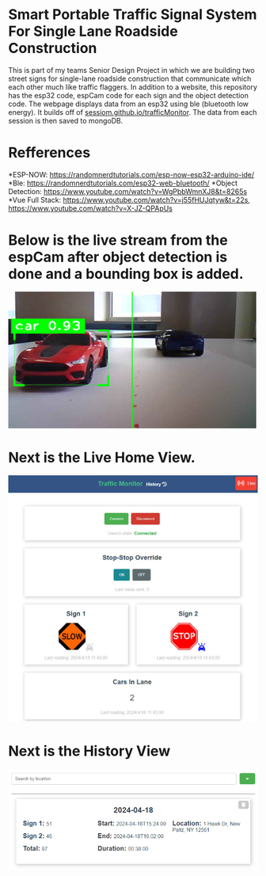 # Smart Portable Traffic Signal System For Single Lane Roadside Construction​
This is part of my teams Senior Design Project in which we are building two street signs for 
single-lane roadside construction that communicate which each other much like traffic flaggers.
In addition to a website, this repository has the esp32 code, espCam code for each sign and the object detection code.
The webpage displays data from an esp32 using ble (bluetooth low energy). 
It builds off of [sessiom.github.io/trafficMonitor](sessiom.github.io/trafficMonitor).
The data from each session is then saved to mongoDB. 
# Refferences
*ESP-NOW: https://randomnerdtutorials.com/esp-now-esp32-arduino-ide/
*Ble: https://randomnerdtutorials.com/esp32-web-bluetooth/
*Object Detection: https://www.youtube.com/watch?v=WgPbbWmnXJ8&t=8265s
*Vue Full Stack: https://www.youtube.com/watch?v=j55fHUJqtyw&t=22s, https://www.youtube.com/watch?v=X-JZ-QPApUs


# Below is the live stream from the espCam after object detection is done and a bounding box is added.
![Car Detection](https://github.com/Sessiom/Smart-Portable-Traffic-Signal-System-For-Single-Lane-Roadside-Construction/blob/master/readMeImages/carDetection.PNG)
# Next is the Live Home View.
![Home View](https://github.com/Sessiom/Smart-Portable-Traffic-Signal-System-For-Single-Lane-Roadside-Construction/blob/master/readMeImages/trafficMonitor.PNG)
# Next is the History View
![History View](https://github.com/Sessiom/Smart-Portable-Traffic-Signal-System-For-Single-Lane-Roadside-Construction/blob/master/readMeImages/historyTab.PNG)
